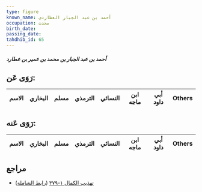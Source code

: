 ```yaml
---
type: figure
known_name: أحمد بن عبد الجبار العطاردي
occupation: محدث
birth_date:
passing_date:
tahdhib_id: 65
---
```

##### أحمد بن عبد الجبار بن محمد بن عمير بن عطارد

## رَوَى عَن:
| الاسم | البخاري | مسلم | الترمذي | النسائي | ابن ماجه | أبي داود | Others |
| ----- | ------- | ---- | ------- | ------- | -------- | -------- | ------ |
## رَوَى عَنه:
| الاسم | البخاري | مسلم | الترمذي | النسائي | ابن ماجه | أبي داود | Others |
| ----- | ------- | ---- | ------- | ------- | -------- | -------- | ------ |
## مراجع
- [تهذيب الكمال ١-٣٧٩](obsidian://open?vault=Tahdhib-al-Kamal&file=Figures/٦٥-أحمد%20بن%20عبد%20الجبار%20بن%20محمد%20بن%20عمير%20بن%20عطارد) ([رابط الشاملة](https://shamela.ws/book/3722/378))